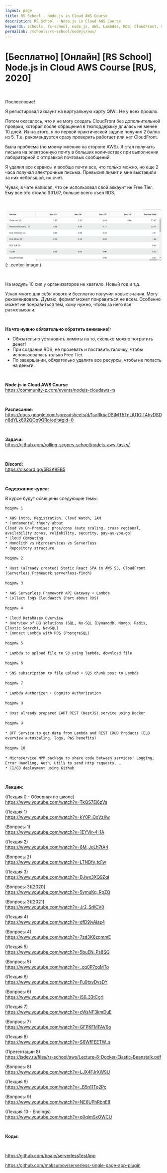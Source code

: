 ```yaml
---
layout: page
title: RS School - Node.js in Cloud AWS Course
description: RS School - Node.js in Cloud AWS Course
keywords: schools, rs-school, node.js, AWS, Lambdas, RDS, CloudFront, Serverless, CloudFormation, Elastic Beanstalk, Docker, Registry, React, TypeScript, NestJS
permalink: /schools/rs-school/nodejs/aws/
---
```


# [Бесплатно] [Онлайн] [RS School] Node.js in Cloud AWS Course [RUS, 2020]

<br/>

Послесловие!

Я регистировал аккаунт на виртуальную карту QIWI. Не у всех прошло.

Потом оказалось, что я не могу создать CloudFront без дополнительной проврки, которая после обращения в техподдержку длилась не менее 10 дней. Из-за этого, я по первой практической задаче получил 2 балла из 5. Т.е. рекомендуется сразу проверить работает или нет CloudFront.

Была проблема (по моему мнению на стороне AWS). Я стал получать письма на электронную почту в больших количествах при выполнении лабораторной с отправкой почтовых сообщений.

Я удалил все сервисы и вообще почти все, что только можно, но еще 2 часа получал электронные письма. Превысил лимит и мне выставили за них небольшой, но счет.

Чувак, в чате написал, что он использовал свой аккаунт не Free Tier. Ему все это стоило $31.67, больше всего съел RDS.

<br/>

![Node.js in Cloud AWS Course Money Result](/img/rs-school-nodejs-aws-money.png 'Node.js in Cloud AWS Course Money Result'){: .center-image }

<br/>

На модуль 10 сил у организаторов не хватило. Новый год и т.д.

Узнал много для себя нового и бесплатно получил новые знания. Могу рекомендовать. Думаю, формат может понравиться не всем. Особенно может не понравиться тем, кому нужно, чтобы за него все разжевывали.

<br/>

**На что нужно обязательно обратить внимание!:**

- Обязательно установить лимиты на то, сколько можно потратить денег!
- При создании RDS, не прозевать и поставить галочку, чтобы использовалась только Free Tier.
- По завершении, обязательно удалите все ресурсы, чтобы не попасть на деньги.

<br/>

**Node.js in Cloud AWS Course**  
https://community-z.com/events/nodejs-cloudaws-rs

<br/>

**Расписание:**  
https://docs.google.com/spreadsheets/d/1sqRkuaDStMT5TnLiU1GIT4hyDSDn8dYLk892QOo9QRo/edit#gid=0

<br/>

**Задачи:**  
https://github.com/rolling-scopes-school/nodejs-aws-tasks/

<br/>

**Discord:**  
https://discord.gg/5B3K8EB5

<br/>

**Содержание курса:**

В курсе будут освещены следующие темы:

```
Модуль 1

* AWS Intro, Registration, Cloud Watch, IAM
* Fundamental theory about
Cloud vs On-Premise: pros/cons (auto scaling, cross regional, availability zones, reliability, security, pay-as-you-go)
* Cloud Computing
* Monolith vs Microservices vs Serverless
* Repository structure

Модуль 2

* Host (already created) Static React SPA in AWS S3, CloudFront (Serverless Framework serverless-finch)

Модуль 3

* AWS Serverless Framework API Gateway + Lambda
* Collect logs CloudWatch (Part about RDS)

Модуль 4

* Cloud Databases Overview
* Overview of DB solutions (SQL, No-SQL (Dynamodb, Mongo, Redis, Elastic Search), NewSQL)
* Connect Lambda with RDS (PostgreSQL)

Модуль 5

* Lambda to upload file to S3 using lambda, download file

Модуль 6

* SNS subscription to file upload + SQS chunk post to Lambda

Модуль 7

* Lambda Authorizer + Cognito Authorization

Модуль 8

* Host already prepared CART REST (NestJS) service using Docker

Модуль 9

* BFF Service to get data from Lambda and REST CRUD Products (ELB overview autoscaling, logs, PaS benefits)

Модуль 10

* Microservice NPM package to share code between services: Logging, Error Handling, Auth, Utils to send Http requests, …
* CI/CD deployment using Github

```

<br/>

**Лекции:**

(Лекция 0 - Обзорная по школе)  
https://www.youtube.com/watch?v=TkQS7Ej6zVs

(Лекция 1)  
https://www.youtube.com/watch?v=kY0P_QxVzKw

(Вопросы 1)  
https://www.youtube.com/watch?v=1EYVlr-4-1A

(Лекция 2)  
https://www.youtube.com/watch?v=8M_JoLh7tA4

(Вопросы 2)  
https://www.youtube.com/watch?v=LTNDfy_td1w

(Лекция 3)  
https://www.youtube.com/watch?v=BJwx3XQ9ZqI

(Вопросы 3)[2020]  
https://www.youtube.com/watch?v=5ymuKq_RpZQ

(Вопросы 3)[2021]  
https://www.youtube.com/watch?v=Jr2_SrIlCV0

(Лекция 4)  
https://www.youtube.com/watch?v=dfD9jvAlaz4

(Вопросы 4)  
https://www.youtube.com/watch?v=7zd3K6zqmmE

(Лекция 5)  
https://www.youtube.com/watch?v=5buEN_Ps8SQ

(Вопросы 5)  
https://www.youtube.com/watch?v=_cq0P7cgMTo

(Лекция 6)  
https://www.youtube.com/watch?v=Fu9txvDvsDY

(Вопросы 6)  
https://www.youtube.com/watch?v=lS6_33tCgrI

(Лекция 7)  
https://www.youtube.com/watch?v=cWsNF3kmDuE

(Вопросы 7)  
https://www.youtube.com/watch?v=GFPKFMFAV6o

(Лекция 8)  
https://www.youtube.com/watch?v=S6WfFEETW_s

(Презентации 8)  
https://jsdev.ru/files/rs-school/aws/Lecture-8-Docker-Elastic-Beanstalk.pdf

(Вопросы 8)  
https://www.youtube.com/watch?v=LJX4FJrXW9U

(Лекция 9)  
https://www.youtube.com/watch?v=_B5n11Tq2Pc

(Вопросы 9)  
https://www.youtube.com/watch?v=NE6UPhRbnE8

(Лекция 10 - Endings)  
https://www.youtube.com/watch?v=q0qlmSxOWCU

<br/>

**Коды:**

<br/>

https://github.com/boale/serverlessTestApp

https://github.com/maksumov/serverless-single-page-app-plugin
